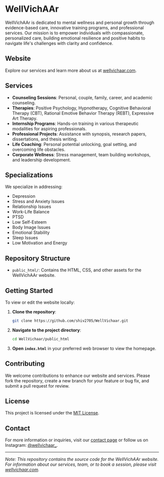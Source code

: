 # WellVichAAr

WellVichAAr is dedicated to mental wellness and personal growth through evidence-based care, 
innovative training programs, and professional services. Our mission is to empower individuals
 with compassionate, personalized care, building emotional resilience and positive habits to
 navigate life's challenges with clarity and confidence.

## Website

Explore our services and learn more about us at [wellvichaar.com](https://wellvichaar.com/).

## Services

- **Counseling Sessions**: Personal, couple, family, career, and academic counseling.
- **Therapies**: Positive Psychology, Hypnotherapy, Cognitive Behavioral Therapy (CBT), Rational Emotive Behavior Therapy (REBT), Expressive Art Therapy.
- **Internship Programs**: Hands-on training in various therapeutic modalities for aspiring professionals.
- **Professional Projects**: Assistance with synopsis, research papers, dissertations, and thesis writing.
- **Life Coaching**: Personal potential unlocking, goal setting, and overcoming life obstacles.
- **Corporate Wellness**: Stress management, team building workshops, and leadership development.

## Specializations

We specialize in addressing:

- Depression
- Stress and Anxiety Issues
- Relationship Issues
- Work-Life Balance
- PTSD
- Low Self-Esteem
- Body Image Issues
- Emotional Stability
- Sleep Issues
- Low Motivation and Energy

## Repository Structure

- `public_html/`: Contains the HTML, CSS, and other assets for the WellVichAAr website.

## Getting Started

To view or edit the website locally:

1. **Clone the repository**:
   ```bash
   git clone https://github.com/shiv2705/WellVichaar.git
   ```
2. **Navigate to the project directory**:
   ```bash
   cd WellVichaar/public_html
   ```
3. **Open `index.html`** in your preferred web browser to view the homepage.

## Contributing

We welcome contributions to enhance our website and services. Please fork the repository, create a new branch for your feature or bug fix, and submit a pull request for review.

## License

This project is licensed under the [MIT License](LICENSE).

## Contact

For more information or inquiries, visit our [contact page](https://wellvichaar.com/contact.html) or follow us on Instagram: [@wellvichaar_](https://www.instagram.com/wellvichaar_/).

---

*Note: This repository contains the source code for the WellVichAAr website. For information about our services, team, or to book a session, please visit [wellvichaar.com](https://wellvichaar.com/).* 
